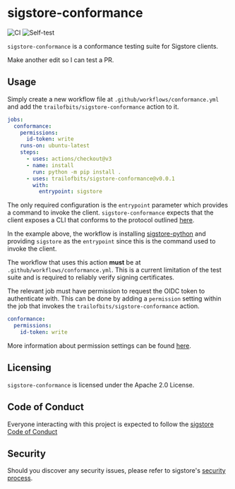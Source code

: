 sigstore-conformance
====================

<!--- @begin-badges@ --->
![CI](https://github.com/trailofbits/sigstore-conformance/workflows/CI/badge.svg)
![Self-test](https://github.com/trailofbits/sigstore-conformance/workflows/Self-test/badge.svg)
<!--- @end-badges@ --->

`sigstore-conformance` is a conformance testing suite for Sigstore clients.

Make another edit so I can test a PR.

## Usage

Simply create a new workflow file at `.github/workflows/conformance.yml` and add
the `trailofbits/sigstore-conformance` action to it.

```yaml
jobs:
  conformance:
    permissions:
      id-token: write
    runs-on: ubuntu-latest
    steps:
      - uses: actions/checkout@v3
      - name: install
        run: python -m pip install .
      - uses: trailofbits/sigstore-conformance@v0.0.1
        with:
          entrypoint: sigstore
```

The only required configuration is the `entrypoint` parameter which provides a
command to invoke the client. `sigstore-conformance` expects that the client
exposes a CLI that conforms to the protocol outlined [here](docs/cli_protocol.md).

In the example above, the workflow is installing [sigstore-python](https://github.com/sigstore/sigstore-python)
and providing `sigstore` as the `entrypoint` since this is the command used to
invoke the client.

The workflow that uses this action **must** be at
`.github/workflows/conformance.yml`. This is a current limitation of the test
suite and is required to reliably verify signing certificates.

The relevant job must have permission to request the OIDC token to authenticate
with. This can be done by adding a `permission` setting within the job that
invokes the `trailofbits/sigstore-conformance` action.

```yaml
conformance:
  permissions:
    id-token: write
```

More information about permission settings can be found [here](https://docs.github.com/en/actions/deployment/security-hardening-your-deployments/about-security-hardening-with-openid-connect#adding-permissions-settings).

## Licensing

`sigstore-conformance` is licensed under the Apache 2.0 License.

## Code of Conduct

Everyone interacting with this project is expected to follow the
[sigstore Code of Conduct](https://github.com/sigstore/.github/blob/main/CODE_OF_CONDUCT.md)

## Security

Should you discover any security issues, please refer to sigstore's [security
process](https://github.com/sigstore/.github/blob/main/SECURITY.md).
